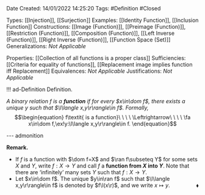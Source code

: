 <br />
<br />

Date Created: 14/01/2022 14:25:20
Tags: #Definition #Closed 

Types: [[Injection]], [[Surjection]]
Examples: [[Identity Function]], [[Inclusion Function]]
Constructions: [[Image (Function)]], [[Preimage (Function)]], [[Restriction (Function)]], [[Composition (Function)]], [[Left Inverse (Function)]], [[Right Inverse (Function)]], [[Function Space (Set)]]
Generalizations: _Not Applicable_

Properties: [[Collection of all functions is a proper class]]
Sufficiencies: [[Criteria for equality of functions]], [[Replacement image implies function iff Replacement]]
Equivalences: _Not Applicable_
Justifications: _Not Applicable_

!!! ad-Definition Definition.

_A binary relation $f$ is a **function** if for every $x\in\dom f$, there exists a unique $y$ such that $\l\langle x,y\r\rangle\in f$. Formally,_
$$\begin{equation}
    f\textit{ is a function}\ \ \ \ \Leftrightarrow\ \ \ \ \fa x\in\dom f,\ex!y:\l\langle x,y\r\rangle\in f.
\end{equation}$$

--- admonition

**Remark.**
* If $f$ is a function with $\dom f=X$ and $\ran f\subseteq Y$ for some sets $X$ and $Y$, write $f:X\to Y$ and call $f$ a **function from $X$ into $Y$**. Note that there are $\textrm{`}$infinitely$\textrm{'}$ many sets $Y$ such that $f:X\to Y$.
* Let $x\in\dom f$. The unique $y\in\ran f$ such that $\l\langle x,y\r\rangle\in f$ is denoted by $f\l(x\r)$, and we write $x\mapsto y$.<span style="float:right;">$\blacklozenge$</span>
